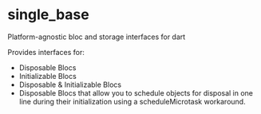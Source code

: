 # single_base
Platform-agnostic bloc and storage interfaces for dart

Provides interfaces for:
- Disposable Blocs
- Initializable Blocs
- Disposable & Initializable Blocs
- Disposable Blocs that allow you to schedule objects for disposal in one line during their initialization using a scheduleMicrotask workaround.
